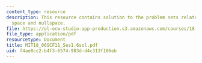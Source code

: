 ```yaml
---
content_type: resource
description: This resource contains solution to the problem sets related to column
  space and nullspace.
file: https://ol-ocw-studio-app-production.s3.amazonaws.com/courses/18-06sc-linear-algebra-fall-2011/f4ae8cc2b4f36574983dd4c313f106eb_MIT18_06SCF11_Ses1.6sol.pdf
file_type: application/pdf
resourcetype: Document
title: MIT18_06SCF11_Ses1.6sol.pdf
uid: f4ae8cc2-b4f3-6574-983d-d4c313f106eb
---
```

